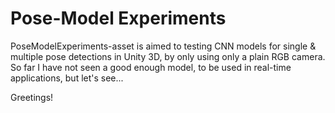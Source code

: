 Pose-Model Experiments
=====================================

PoseModelExperiments-asset is aimed to testing CNN models for single & multiple pose detections in Unity 3D, by only using only a plain RGB camera.
So far I have not seen a good enough model, to be used in real-time applications, but let's see...

Greetings!
